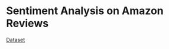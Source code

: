 # Sentiment Analysis on Amazon Reviews

 [Dataset](https://www.kaggle.com/datasets/snap/amazon-fine-food-reviews?resource=download)
